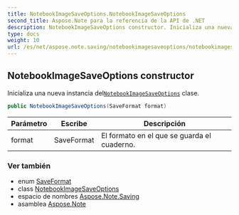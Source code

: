 ```yaml
---
title: NotebookImageSaveOptions.NotebookImageSaveOptions
second_title: Aspose.Note para la referencia de la API de .NET
description: NotebookImageSaveOptions constructor. Inicializa una nueva instancia delNotebookImageSaveOptions clase.
type: docs
weight: 10
url: /es/net/aspose.note.saving/notebookimagesaveoptions/notebookimagesaveoptions/
---
```

## NotebookImageSaveOptions constructor

Inicializa una nueva instancia del[`NotebookImageSaveOptions`](../) clase.

```csharp
public NotebookImageSaveOptions(SaveFormat format)
```

| Parámetro | Escribe | Descripción |
| --- | --- | --- |
| format | SaveFormat | El formato en el que se guarda el cuaderno. |

### Ver también

* enum [SaveFormat](../../../aspose.note/saveformat/)
* class [NotebookImageSaveOptions](../)
* espacio de nombres [Aspose.Note.Saving](../../notebookimagesaveoptions/)
* asamblea [Aspose.Note](../../../)


